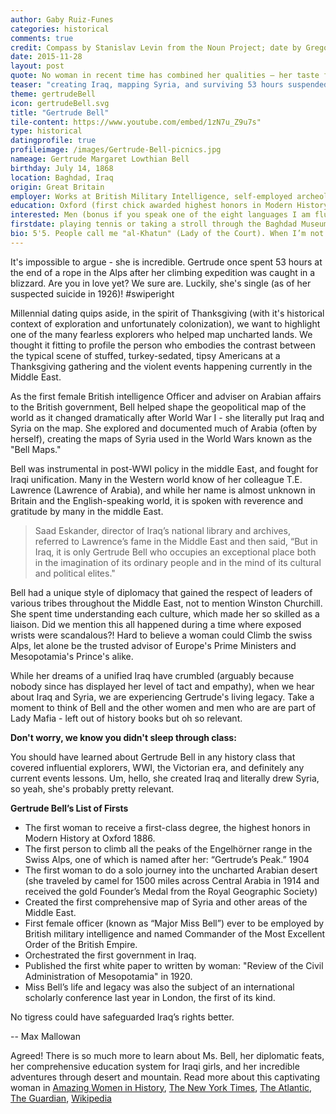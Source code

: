 ```yaml
---
author: Gaby Ruiz-Funes
categories: historical
comments: true
credit: Compass by Stanislav Levin from the Noun Project; date by Gregor Črešnar from the Noun Project
date: 2015-11-28
layout: post
quote: No woman in recent time has combined her qualities – her taste for arduous and dangerous adventure with her scientific interest and knowledge, her competence in archaeology and art, her distinguished literary gift, her sympathy for all sorts and condition of men, her political insight and appreciation of human values, her masculine vigour, hard common sense and practical efficiency – all tempered by feminine charm and a most romantic spirit.  -- D. G. Hogarth
teaser: "creating Iraq, mapping Syria, and surviving 53 hours suspended by a rope in a blizzard"
theme: gertrudeBell
icon: gertrudeBell.svg
title: "Gertrude Bell"
tile-content: https://www.youtube.com/embed/1zN7u_Z9u7s"
type: historical
datingprofile: true
profileimage: /images/Gertrude-Bell-picnics.jpg
nameage: Gertrude Margaret Lowthian Bell
birthday: July 14, 1868
location: Baghdad, Iraq
origin: Great Britain
employer: Works at British Military Intelligence, self-employed archeologist in Syria, or the Arab Bureau, depending on the day.
education: Oxford (first chick awarded highest honors in Modern History)
interested: Men (bonus if you speak one of the eight languages I am fluent in including French, German, Persian, Arabic and Turkish. But I’m great at teaching myself language, so it shouldn’t be a problem.
firstdate: playing tennis or taking a stroll through the Baghdad Museum of Antiquities, which I founded.
bio: 5'5. People call me "al-Khatun" (Lady of the Court). When I’m not busy creating British colonial policy, I like long, solo, 1500-mile treks through the desert, climbing mountains in the Swiss Alps, and getting to know Arab tribal leaders. I’m super into archeology and have funded my own archeological digs throughout the middle-east, because the archeological societies won’t let a woman in (silly Victorian rules)! I’m passionate, caring, and a little shy, but definitely have a taste for luxury...even when traveling across the desert I must have my china dinner service and a formal dinner dress with me! Also, I may or may not be a spy.
---
```


It's impossible to argue - she is incredible. Gertrude once spent 53 hours at the end of a rope in the Alps after her climbing expedition was caught in a blizzard. Are you in love yet? We sure are. Luckily, she's single (as of her suspected suicide in 1926)!  #swiperight

Millennial dating quips aside, in the spirit of Thanksgiving (with it's historical context of exploration and unfortunately colonization), we want to highlight one of the many fearless explorers who helped map uncharted lands. We thought it fitting to profile the person who embodies the contrast between the typical scene of stuffed, turkey-sedated, tipsy Americans at a Thanksgiving gathering and the violent events happening currently in the Middle East.

As the first female British intelligence Officer and adviser on Arabian affairs to the British government, Bell helped shape the geopolitical map of the world as it changed dramatically after World War I - she literally put Iraq and Syria on the map. She explored and documented much of Arabia (often by herself), creating the maps of Syria used in the World Wars known as the "Bell Maps."

Bell was instrumental in post-WWI policy in the middle East, and fought for Iraqi unification. Many in the Western world know of her colleague T.E. Lawrence (Lawrence of Arabia), and while her name is almost unknown in Britain and the English-speaking world, it is spoken with reverence and gratitude by many in the middle East.

>Saad Eskander, director of Iraq’s national library and archives, referred to Lawrence’s fame in the Middle East and then said, “But in Iraq, it is only Gertrude Bell who occupies an exceptional place both in the imagination of its ordinary people and in the mind of its cultural and political elites."

Bell had a unique style of diplomacy that gained the respect of leaders of various tribes throughout the Middle East, not to mention Winston Churchill. She spent time understanding each culture, which made her so skilled as a liaison. Did we mention this all happened during a time where exposed wrists were scandalous?! Hard to believe a woman could Climb the swiss Alps, let alone be the trusted advisor of Europe's Prime Ministers and Mesopotamia's Prince's alike.

While her dreams of a unified Iraq have crumbled (arguably because nobody since has displayed her level of tact and empathy), when we hear about Iraq and Syria, we are experiencing Gertrude's living legacy.  Take a moment to think of Bell and the other women and men who are are part of Lady Mafia - left out of history books but oh so relevant.

**Don't worry, we know you didn't sleep through class:**

You should have learned about Gertrude Bell in any history class that covered influential explorers, WWI, the Victorian era, and definitely any current events lessons. Um, hello, she created Iraq and literally drew Syria, so yeah, she's probably pretty relevant.

**Gertrude Bell’s List of Firsts**

* The first woman to receive a first-class degree, the highest honors in Modern History at Oxford 1886.
* The first person to climb all the peaks of the Engelhörner range in the Swiss Alps, one of which is named after her: “Gertrude’s Peak.” 1904
* The first woman to do a solo journey into the uncharted Arabian desert (she traveled by camel for 1500 miles across Central Arabia in 1914 and received the gold Founder’s Medal from the Royal Geographic Society)
* Created the first comprehensive map of Syria and other areas of the Middle East.
* First female officer (known as “Major Miss Bell”) ever to be employed by British military intelligence and named Commander of the Most Excellent Order of the British Empire.
* Orchestrated the first government in Iraq.
* Published the first white paper to written by woman: "Review of the Civil Administration of Mesopotamia" in 1920.
* Miss Bell’s life and legacy was also the subject of an international scholarly conference last year in London, the first of its kind.

>
No tigress could have safeguarded Iraq’s rights better.
>
-- Max Mallowan

Agreed! There is so much more to learn about Ms. Bell, her diplomatic feats, her comprehensive education system for Iraqi girls, and her incredible adventures through desert and mountain.  Read more about this captivating woman in
[Amazing Women in History](http://www.amazingwomeninhistory.com/gertrude-bell-queen-of-the-desert/),
[The New York Times](http://www.nytimes.com/2014/06/27/world/middleeast/gertrude-bell-sought-to-stabilize-iraq-after-world-war-i.html?_r=1),
[The Atlantic](http://www.theatlantic.com/magazine/archive/2007/06/the-woman-who-made-iraq/305893/),
[The Guardian](http://www.theguardian.com/world/2003/mar/12/iraq.jamesbuchan),
[Wikipedia](https://en.wikipedia.org/wiki/Gertrude_Bell)
